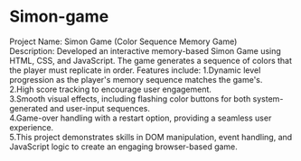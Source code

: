 # Simon-game

Project Name: Simon Game (Color Sequence Memory Game)<br> Description: Developed an interactive memory-based Simon Game using HTML, CSS, and JavaScript. The game generates a sequence of colors that the player must replicate in order. Features include:
1.Dynamic level progression as the player's memory sequence matches the game's.<br>
2.High score tracking to encourage user engagement.<br>
3.Smooth visual effects, including flashing color buttons for both system-generated and user-input sequences.<br>
4.Game-over handling with a restart option, providing a seamless user experience.<br>
5.This project demonstrates skills in DOM manipulation, event handling, and JavaScript logic to create an engaging browser-based game.<br>
